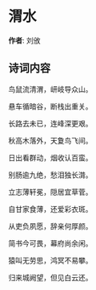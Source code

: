 # 渭水

**作者**: 刘攽

## 诗词内容

鸟鼠流清渭，岍岐导众山。

悬车循暗谷，断栈出重关。

长路去未已，连峰深更艰。

秋高木落外，天夐鸟飞间。

日出看群动，烟收认百蛮。

别肠逾九绝，愁泪独长潸。

立志薄轩冕，隠居宜草菅。

自甘家食薄，还爱彩衣斑。

从吏负夙愿，辞亲何厚颜。

简书今可畏，幕府尚余闲。

猿叫无劳思，鸿冥不易攀。

归来城阙望，但见白云还。

